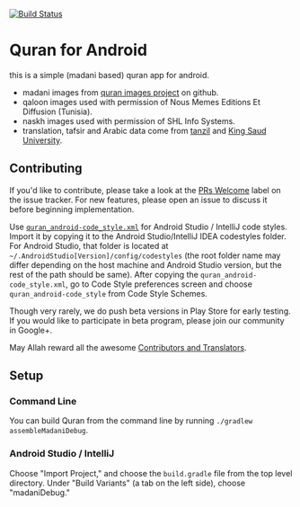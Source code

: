[![Build Status](https://travis-ci.org/quran/quran_android.svg?branch=master)](https://travis-ci.org/quran/quran_android)

# Quran for Android


this is a simple (madani based) quran app for android.

* madani images from [quran images project](https://github.com/quran/quran.com-images) on github.
* qaloon images used with permission of Nous Memes Editions Et Diffusion (Tunisia).
* naskh images used with permission of SHL Info Systems.
* translation, tafsir and Arabic data come from [tanzil](http://tanzil.net) and [King Saud University](https://quran.ksu.edu.sa).

## Contributing

If you'd like to contribute, please take a look at the [PRs Welcome](https://github.com/quran/quran_android/issues?q=is%3Aissue+is%3Aopen+label%3A%22PRs+Welcome%22) label on the issue tracker. For new features, please open an issue to discuss it before beginning implementation.

Use [`quran_android-code_style.xml`](https://github.com/quran/quran_android/blob/master/quran_android-code_style.xml) for Android Studio / IntelliJ code styles. Import it by copying it to the Android Studio/IntelliJ IDEA codestyles folder. For Android Studio, that folder is located at `~/.AndroidStudio[Version]/config/codestyles` (the root folder name may differ depending on the host machine and Android Studio version, but the rest of the path should be same). After copying the `quran_android-code_style.xml`, go to Code Style preferences screen and choose `quran_android-code_style` from Code Style Schemes.

Though very rarely, we do push beta versions in Play Store for early testing. If you would like to participate in beta program, please join our  community in Google+.

May Allah reward all the awesome [Contributors and Translators](https://github.com/quran/quran_android/blob/master/CONTRIBUTORS.md).


## Setup

### Command Line

You can build Quran from the command line by running `./gradlew assembleMadaniDebug`.

### Android Studio / IntelliJ

Choose "Import Project," and choose the `build.gradle` file from the top level directory. Under "Build Variants" (a tab on the left side), choose "madaniDebug."


